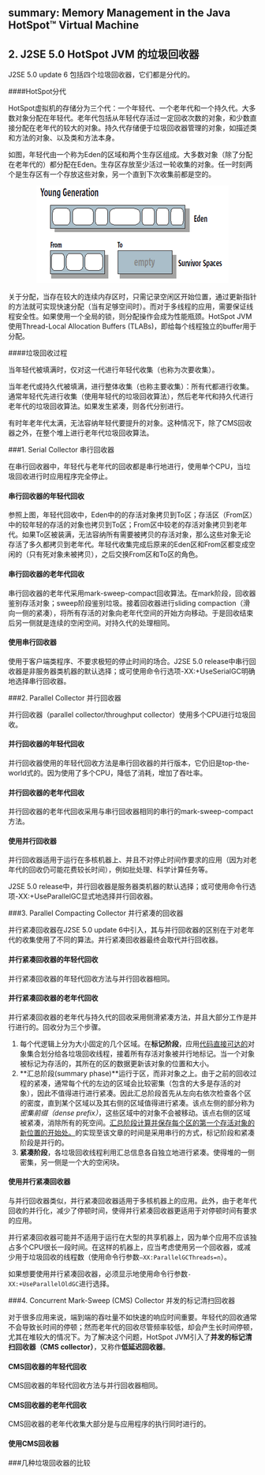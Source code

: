 ## summary: Memory Management in the Java HotSpot™ Virtual Machine
## 2. J2SE 5.0 HotSpot JVM 的垃圾回收器

J2SE 5.0 update 6 包括四个垃圾回收器，它们都是分代的。

####HotSpot分代

HotSpot虚拟机的存储分为三个代：一个年轻代、一个老年代和一个持久代。大多数对象分配在年轻代。老年代包括从年轻代存活过一定回收次数的对象，和少数直接分配在老年代的较大的对象。持久代存储便于垃圾回收器管理的对象，如描述类和方法的对象、以及类和方法本身。

如图，年轻代由一个称为Eden的区域和两个生存区组成。大多数对象（除了分配在老年代的）都分配在Eden。生存区存放至少活过一轮收集的对象。任一时刻两个是生存区有一个存放这些对象，另一个直到下次收集前都是空的。<center>![](yong.png)</center>

关于分配，当存在较大的连续内存区时，只需记录空闲区开始位置，通过更新指针的方法就可实现快速分配（当有足够空间时）。而对于多线程的应用，需要保证线程安全性。如果使用一个全局的锁，则分配操作会成为性能瓶颈。HotSpot JVM使用Thread-Local Allocation Buffers (TLABs)，即给每个线程独立的buffer用于分配。

####垃圾回收过程

当年轻代被填满时，仅对这一代进行年轻代收集（也称为次要收集）。

当年老代或持久代被填满，进行整体收集（也称主要收集）：所有代都进行收集。通常年轻代先进行收集（使用年轻代的垃圾回收算法），然后老年代和持久代进行老年代的垃圾回收算法。如果发生紧凑，则各代分别进行。

有时年老年代太满，无法容纳年轻代要提升的对象。这种情况下，除了CMS回收器之外，在整个堆上进行老年代垃圾回收算法。

###1. Serial Collector 串行回收器

在串行回收器中，年轻代与老年代的回收都是串行地进行，使用单个CPU，当垃圾回收进行时应用程序完全停止。

#### 串行回收器的年轻代回收

参照上图，年轻代回收中，Eden中的的存活对象拷贝到To区；存活区（From区）中的较年轻的存活的对象也拷贝到To区；From区中较老的存活对象拷贝到老年代。如果To区被装满，无法容纳所有需要被拷贝的存活对象，那么这些对象无论存活了多久都拷贝到老年代。年轻代收集完成后原来的Eden区和From区都变成空闲的（只有死对象未被拷贝），之后交换From区和To区的角色。

#### 串行回收器的老年代回收

串行回收器的老年代采用mark-sweep-compact回收算法。在mark阶段，回收器鉴别存活对象；sweep阶段鉴别垃圾。接着回收器进行sliding compaction（滑向一侧的紧凑），将所有存活的对象向老年代空间的开始方向移动。于是回收结束后另一侧就是连续的空闲空间。对持久代的处理相同。

#### 使用串行回收器

使用于客户端类程序、不要求极短的停止时间的场合。J2SE 5.0 release中串行回收器是非服务器类机器的默认选择；或可使用命令行选项-XX:+UseSerialGC明确地选择串行回收器。

###2. Parallel Collector 并行回收器

并行回收器（parallel collector/throughput collector）使用多个CPU进行垃圾回收。

#### 并行回收器的年轻代回收

并行回收器使用的年轻代回收方法是串行回收器的并行版本，它仍旧是top-the-world式的。因为使用了多个CPU，降低了消耗，增加了吞吐率。

#### 并行回收器的老年代回收

并行回收器的老年代回收采用与串行回收器相同的串行的mark-sweep-compact方法。

#### 使用并行回收器

并行回收器适用于运行在多核机器上、并且不对停止时间作要求的应用（因为对老年代的回收仍可能花费较长时间），例如批处理、科学计算任务等。

J2SE 5.0 release中，并行回收器是服务器类机器的默认选择；或可使用命令行选项-XX:+UseParallelGC显式地选择并行回收器。

###3. Parallel Compacting Collector 并行紧凑的回收器

并行紧凑回收器在J2SE 5.0 update 6中引入，其与并行回收器的区别在于对老年代的收集使用了不同的算法。并行紧凑回收器最终会取代并行回收器。

#### 并行紧凑回收器的年轻代回收

并行紧凑回收器的年轻代回收方法与并行回收器相同。

#### 并行紧凑回收器的老年代回收

并行紧凑回收器的老年代与持久代的回收采用侧滑紧凑方法，并且大部分工作是并行进行的。回收分为三个步骤。

1. 每个代逻辑上分为大小固定的几个区域。在**标记阶段**，应用<u>代码直接可达的</u>对象集合划分给各垃圾回收线程，接着所有存活对象被并行地标记。当一个对象被标记为存活的，其所在的区的数据更新该对象的位置和大小。
2. **汇总阶段(summary phase)**运行于区，而非对象之上。由于之前的回收过程的紧凑，通常每个代的左边的区域会比较密集（包含的大多是存活的对象），因此不值得进行进行紧凑。因此汇总阶段首先从左向右依次检查各个区的密度，直到某个区域以及其右侧的区域值得进行紧凑。该点左侧的部分称为*密集前缀（dense prefix）*，这些区域中的对象不会被移动。该点右侧的区域被紧凑，消除所有的死空间。<u>汇总阶段计算并保存每个区的第一个存活对象的新位置的开始处。</u>的实现至该文章的时间是采用串行的方式，标记阶段和紧凑阶段是并行的。
3. **紧凑阶段**，各垃圾回收线程利用汇总信息各自独立地进行紧凑。使得堆的一侧密集，另一侧是一个大的空闲块。

#### 使用并行紧凑回收器

与并行回收器类似，并行紧凑回收器适用于多核机器上的应用。此外，由于老年代回收的并行化，减少了停顿时间，使得并行紧凑回收器更适用于对停顿时间有要求的应用。

并行紧凑回收器可能并不适用于运行在大型的共享机器上，因为单个应用不应该独占多个CPU很长一段时间。在这样的机器上，应当考虑使用另一个回收器，或减少用于垃圾回收的线程数（使用命令行参数`–XX:ParallelGCThreads=n`）。

如果想要使用并行紧凑回收器，必须显示地使用命令行参数`-XX:+UseParallelOldGC`进行选择。

###4. Concurrent Mark-Sweep (CMS) Collector 并发的标记清扫回收器

对于很多应用来说，端到端的吞吐量不如快速的响应时间重要。年轻代的回收通常不会导致长时间的停顿；然而老年代的回收尽管频率较低，却会产生长时间停顿，尤其在堆较大的情况下。为了解决这个问题，HotSpot JVM引入了**并发的标记清扫回收器（CMS collector）**，又称作**低延迟回收器**。

#### CMS回收器的年轻代回收

CMS回收器的年轻代回收方法与并行回收器相同。

#### CMS回收器的老年代回收

CMS回收器的老年代收集大部分是与应用程序的执行同时进行的。



#### 使用CMS回收器


###几种垃圾回收器的比较

<br/><br/><br/>
